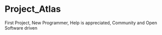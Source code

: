 # Project_Atlas
First Project, New Programmer, Help is appreciated, Community and Open Software driven
